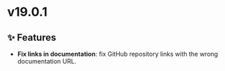 # v19.0.1

## ✨ Features

- **Fix links in documentation**: fix GitHub repository links with the wrong documentation URL.
